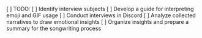 [ ] TODO: 
[ ] Identify interview subjects
[ ] Develop a guide for interpreting emoji and GIF usage
[ ] Conduct interviews in Discord
[ ] Analyze collected narratives to draw emotional insights
[ ] Organize insights and prepare a summary for the songwriting process
